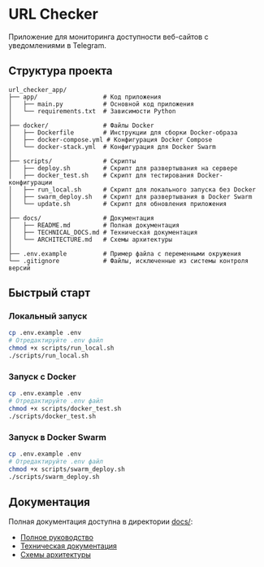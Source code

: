 # URL Checker

Приложение для мониторинга доступности веб-сайтов с уведомлениями в Telegram.

## Структура проекта

```
url_checker_app/
├── app/                  # Код приложения
│   ├── main.py           # Основной код приложения
│   └── requirements.txt  # Зависимости Python
│
├── docker/               # Файлы Docker
│   ├── Dockerfile        # Инструкции для сборки Docker-образа
│   ├── docker-compose.yml # Конфигурация Docker Compose
│   └── docker-stack.yml  # Конфигурация для Docker Swarm
│
├── scripts/              # Скрипты
│   ├── deploy.sh         # Скрипт для развертывания на сервере
│   ├── docker_test.sh    # Скрипт для тестирования Docker-конфигурации
│   ├── run_local.sh      # Скрипт для локального запуска без Docker
│   ├── swarm_deploy.sh   # Скрипт для развертывания в Docker Swarm
│   └── update.sh         # Скрипт для обновления приложения
│
├── docs/                 # Документация
│   ├── README.md         # Полная документация
│   ├── TECHNICAL_DOCS.md # Техническая документация
│   └── ARCHITECTURE.md   # Схемы архитектуры
│
├── .env.example          # Пример файла с переменными окружения
└── .gitignore            # Файлы, исключенные из системы контроля версий
```

## Быстрый старт

### Локальный запуск

```bash
cp .env.example .env
# Отредактируйте .env файл
chmod +x scripts/run_local.sh
./scripts/run_local.sh
```

### Запуск с Docker

```bash
cp .env.example .env
# Отредактируйте .env файл
chmod +x scripts/docker_test.sh
./scripts/docker_test.sh
```

### Запуск в Docker Swarm

```bash
cp .env.example .env
# Отредактируйте .env файл
chmod +x scripts/swarm_deploy.sh
./scripts/swarm_deploy.sh
```

## Документация

Полная документация доступна в директории [docs/](docs/):

- [Полное руководство](docs/README.md)
- [Техническая документация](docs/TECHNICAL_DOCS.md)
- [Схемы архитектуры](docs/ARCHITECTURE.md)
